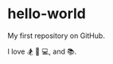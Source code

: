 # hello-world
My first repository on GitHub.

I love :snowboarder: :pizza: :computer:, and :books:.
